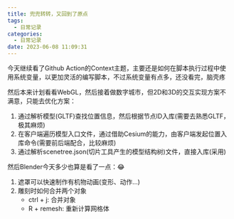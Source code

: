 ```yaml
---
title: 兜兜转转，又回到了原点
tags:
  - 日常记录
categories:
  - 日常记录
date: 2023-06-08 11:09:31
---
```


今天继续看了Github Action的Context主题，主要还是如何在脚本执行过程中使用系统变量，以更加灵活的编写脚本，不过系统变量有点多，还没看完，脑壳疼

然后本来计划看看WebGL，然后接着做数字城市，但2D和3D的交互实现方案不满意，只能去优化方案：

1. 通过解析模型(GLTF)查找位置信息，然后根据节点ID入库(需要去熟悉GLTF，极其麻烦)
2. 在客户端遍历模型入口文件，通过借助Cesium的能力，由客户端发起位置入库命令(需要前后端配合，比较麻烦)
3. 通过解析scenetree.json(切片工具产生的模型结构树)文件，直接入库(采用)


然后Blender今天多少也算是看了一点：😂

1. 遮罩可以快速制作有机物动画(变形、动作...)
2. 雕刻时如何合并两个对象
    * ctrl + j: 合并对象
    * R + remesh: 重新计算网格体
